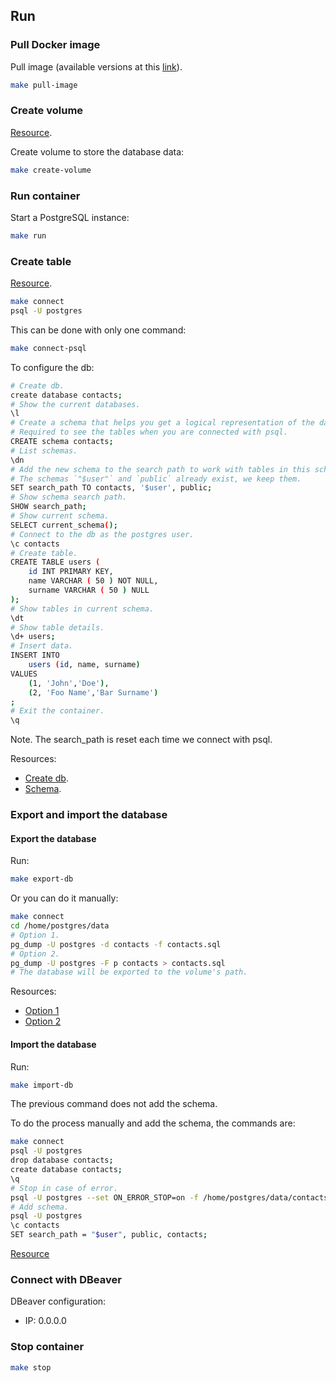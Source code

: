 ## Run

### Pull Docker image

Pull image (available versions at this [link](https://hub.docker.com/_/postgres/)).

```bash
make pull-image
```

### Create volume

[Resource](https://rhiyo.github.io/post/2021-4-21-running-postgres-in-docker-container-with-mounted-volume/).

Create volume to store the database data:

```bash
make create-volume
```

### Run container

Start a PostgreSQL instance:

```bash
make run
```

### Create table

[Resource](https://phoenixnap.com/kb/deploy-postgresql-on-docker).

```bash
make connect
psql -U postgres
```

This can be done with only one command:

```bash
make connect-psql
```

To configure the db:

```bash
# Create db.
create database contacts;
# Show the current databases.
\l
# Create a schema that helps you get a logical representation of the database structure.
# Required to see the tables when you are connected with psql.
CREATE schema contacts;
# List schemas.
\dn
# Add the new schema to the search path to work with tables in this schema without specifying the schema name.
# The schemas `"$user"` and `public` already exist, we keep them.
SET search_path TO contacts, '$user', public;
# Show schema search path.
SHOW search_path;
# Show current schema.
SELECT current_schema();
# Connect to the db as the postgres user.
\c contacts
# Create table.
CREATE TABLE users (
	id INT PRIMARY KEY,
	name VARCHAR ( 50 ) NOT NULL,
	surname VARCHAR ( 50 ) NULL
);
# Show tables in current schema.
\dt
# Show table details.
\d+ users;
# Insert data.
INSERT INTO
    users (id, name, surname)
VALUES
    (1, 'John','Doe'),
    (2, 'Foo Name','Bar Surname')
;
# Exit the container.
\q
```

Note. The search_path is reset each time we connect with psql.

Resources:
- [Create db](https://www.postgresqltutorial.com/postgresql-administration/postgresql-create-database/).
- [Schema](https://www.postgresqltutorial.com/postgresql-administration/postgresql-schema/).

### Export and import the database

#### Export the database

Run:

```bash
make export-db
```

Or you can do it manually:

```bash
make connect
cd /home/postgres/data
# Option 1.
pg_dump -U postgres -d contacts -f contacts.sql
# Option 2.
pg_dump -U postgres -F p contacts > contacts.sql
# The database will be exported to the volume's path.
```

Resources:

- [Option 1](https://www.postgresqltutorial.com/postgresql-administration/postgresql-copy-database/)
- [Option 2](https://www.postgresqltutorial.com/postgresql-administration/postgresql-backup-database/)

#### Import the database

Run:

```bash
make import-db
```

The previous command does not add the schema.

To do the process manually and add the schema, the commands are:

```bash
make connect
psql -U postgres
drop database contacts;
create database contacts;
\q
# Stop in case of error.
psql -U postgres --set ON_ERROR_STOP=on -f /home/postgres/data/contacts.sql contacts
# Add schema.
psql -U postgres
\c contacts
SET search_path = "$user", public, contacts;
```

[Resource](https://www.postgresqltutorial.com/postgresql-administration/postgresql-restore-database/)

### Connect with DBeaver

DBeaver configuration:

- IP: 0.0.0.0

### Stop container

```bash
make stop
```

